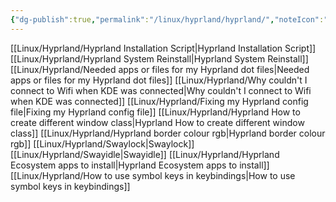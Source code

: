 ```yaml
---
{"dg-publish":true,"permalink":"/linux/hyprland/hyprland/","noteIcon":""}
---
```


[[Linux/Hyprland/Hyprland Installation Script\|Hyprland Installation Script]]
[[Linux/Hyprland/Hyprland System Reinstall\|Hyprland System Reinstall]]
[[Linux/Hyprland/Needed apps or files for my Hyprland dot files\|Needed apps or files for my Hyprland dot files]]
[[Linux/Hyprland/Why couldn't I connect to Wifi when KDE was connected\|Why couldn't I connect to Wifi when KDE was connected]]
[[Linux/Hyprland/Fixing my Hyprland config file\|Fixing my Hyprland config file]]
[[Linux/Hyprland/Hyprland How to create different window class\|Hyprland How to create different window class]]
[[Linux/Hyprland/Hyprland border colour rgb\|Hyprland border colour rgb]]
[[Linux/Hyprland/Swaylock\|Swaylock]] 
[[Linux/Hyprland/Swayidle\|Swayidle]]
[[Linux/Hyprland/Hyprland Ecosystem apps to install\|Hyprland Ecosystem apps to install]]
[[Linux/Hyprland/How to use symbol keys in keybindings\|How to use symbol keys in keybindings]]